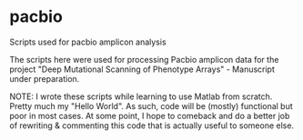# pacbio
Scripts used for pacbio amplicon analysis

The scripts here were used for processing Pacbio amplicon data for the project "Deep Mutational Scanning of Phenotype Arrays" - Manuscript under preparation. 

NOTE: I wrote these scripts while learning to use Matlab from scratch. Pretty much my "Hello World". As such, code will be (mostly) functional but poor in most cases. At some point, I hope to comeback and do a better job of rewriting & commenting this code that is actually useful to someone else.
